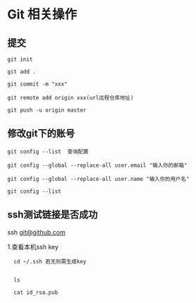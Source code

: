 # Git 相关操作

## 提交
   
    git init 
	
	git add .
	
	git commit -m "xxx"
	
	git remote add origin xxx(url远程仓库地址)
	
	git push -u origin master
  

## 修改git下的账号

    git config --list  查询配置
	
	git config --global --replace-all user.email "输入你的邮箱" 
	 
	git config --global --replace-all user.name "输入你的用户名"
	
	git config --list 
	
	
## ssh测试链接是否成功

   ssh git@github.com
   
   1.查看本机ssh key
   
      cd ~/.ssh 若无则需生成key
	  
	  
	  ls
	  
	  cat id_rsa.pub
	  
	